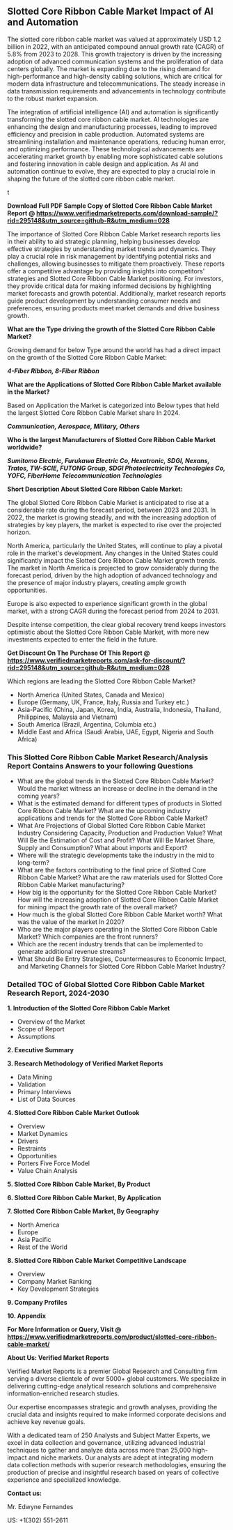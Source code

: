 <h2>Slotted Core Ribbon Cable Market Impact of AI and Automation</h2><p>The slotted core ribbon cable market was valued at approximately USD 1.2 billion in 2022, with an anticipated compound annual growth rate (CAGR) of 5.8% from 2023 to 2028. This growth trajectory is driven by the increasing adoption of advanced communication systems and the proliferation of data centers globally. The market is expanding due to the rising demand for high-performance and high-density cabling solutions, which are critical for modern data infrastructure and telecommunications. The steady increase in data transmission requirements and advancements in technology contribute to the robust market expansion.</p><p>The integration of artificial intelligence (AI) and automation is significantly transforming the slotted core ribbon cable market. AI technologies are enhancing the design and manufacturing processes, leading to improved efficiency and precision in cable production. Automated systems are streamlining installation and maintenance operations, reducing human error, and optimizing performance. These technological advancements are accelerating market growth by enabling more sophisticated cable solutions and fostering innovation in cable design and application. As AI and automation continue to evolve, they are expected to play a crucial role in shaping the future of the slotted core ribbon cable market.</p>t</p><p id="" class=""><strong>Download Full PDF Sample Copy of Slotted Core Ribbon Cable Market Report @ <a href="https://www.verifiedmarketreports.com/download-sample/?rid=295148&utm_source=github-R&utm_medium=028" target="_blank">https://www.verifiedmarketreports.com/download-sample/?rid=295148&utm_source=github-R&utm_medium=028</a></strong></p><p>The importance of&nbsp;Slotted Core Ribbon Cable Market research reports lies in their ability to aid strategic planning, helping businesses develop effective strategies by understanding market trends and dynamics. They play a crucial role in risk management by identifying potential risks and challenges, allowing businesses to mitigate them proactively. These reports offer a competitive advantage by providing insights into competitors' strategies and Slotted Core Ribbon Cable Market positioning. For investors, they provide critical data for making informed decisions by highlighting market forecasts and growth potential. Additionally, market research reports guide product development by understanding consumer needs and preferences, ensuring products meet market demands and drive business growth.</p><p><strong>What are the&nbsp;Type driving the growth of the Slotted Core Ribbon Cable Market?</strong></p><p id="" class="">Growing demand for below Type around the world has had a direct impact on the growth of the Slotted Core Ribbon Cable Market:</p><em><strong>4-Fiber Ribbon, 8-Fiber Ribbon</strong></em></p><strong>What are the&nbsp;Applications&nbsp;of Slotted Core Ribbon Cable Market available in the Market?</strong></p><p id="" class="">Based on Application the Market is categorized into Below types that held the largest Slotted Core Ribbon Cable Market share In 2024.</p><em><strong>Communication, Aerospace, Military, Others</strong></em></p><strong>Who is the largest Manufacturers of Slotted Core Ribbon Cable Market worldwide?</strong></p><p><em><strong>Sumitomo Electric, Furukawa Electric Co, Hexatronic, SDGI, Nexans, Tratos, TW-SCIE, FUTONG Group, SDGI Photoelectricity Technologies Co, YOFC, FiberHome Telecommunication Technologies</strong></em></p><p id="" class=""><strong>Short Description About Slotted Core Ribbon Cable Market:</strong></p><p>The global Slotted Core Ribbon Cable Market is anticipated to rise at a considerable rate during the forecast period, between 2023 and 2031. In 2022, the market is growing steadily, and with the increasing adoption of strategies by key players, the market is expected to rise over the projected horizon.</p><p>North America, particularly the United States, will continue to play a pivotal role in the market's development. Any changes in the United States could significantly impact the Slotted Core Ribbon Cable Market growth trends. The market in North America is projected to grow considerably during the forecast period, driven by the high adoption of advanced technology and the presence of major industry players, creating ample growth opportunities.</p><p>Europe is also expected to experience significant growth in the global market, with a strong CAGR during the forecast period from 2024 to 2031.</p><p>Despite intense competition, the clear global recovery trend keeps investors optimistic about the Slotted Core Ribbon Cable Market, with more new investments expected to enter the field in the future.</p><p id="" class=""><strong>Get Discount On The Purchase Of This Report @ <a href="https://www.verifiedmarketreports.com/ask-for-discount/?rid=295148&utm_source=github-R&utm_medium=028" target="_blank">https://www.verifiedmarketreports.com/ask-for-discount/?rid=295148&utm_source=github-R&utm_medium=028</a></strong></p>Which regions are leading the Slotted Core Ribbon Cable Market?</p><ul><li>North America (United States, Canada and Mexico)</li><li>Europe (Germany, UK, France, Italy, Russia and Turkey etc.)</li><li>Asia-Pacific (China, Japan, Korea, India, Australia, Indonesia, Thailand, Philippines, Malaysia and Vietnam)</li><li>South America (Brazil, Argentina, Columbia etc.)</li><li>Middle East and Africa (Saudi Arabia, UAE, Egypt, Nigeria and South Africa)</li></ul><h3 id="" class="">This Slotted Core Ribbon Cable Market Research/Analysis Report Contains Answers to your following Questions</h3><ul><li>What are the global trends in the Slotted Core Ribbon Cable Market? Would the market witness an increase or decline in the demand in the coming years?</li><li>What is the estimated demand for different types of products in Slotted Core Ribbon Cable Market? What are the upcoming industry applications and trends for the Slotted Core Ribbon Cable Market?</li><li>What Are Projections of Global Slotted Core Ribbon Cable Market Industry Considering Capacity, Production and Production Value? What Will Be the Estimation of Cost and Profit? What Will Be Market Share, Supply and Consumption? What about imports and Export?</li><li>Where will the strategic developments take the industry in the mid to long-term?</li><li>What are the factors contributing to the final price of Slotted Core Ribbon Cable Market? What are the raw materials used for Slotted Core Ribbon Cable Market manufacturing?</li><li>How big is the opportunity for the Slotted Core Ribbon Cable Market? How will the increasing adoption of Slotted Core Ribbon Cable Market for mining impact the growth rate of the overall market?</li><li>How much is the global Slotted Core Ribbon Cable Market worth? What was the value of the market In 2020?</li><li>Who are the major players operating in the Slotted Core Ribbon Cable Market? Which companies are the front runners?</li><li>Which are the recent industry trends that can be implemented to generate additional revenue streams?</li><li>What Should Be Entry Strategies, Countermeasures to Economic Impact, and Marketing Channels for Slotted Core Ribbon Cable Market Industry?</li></ul><h3 id="" class="">Detailed TOC of Global Slotted Core Ribbon Cable Market Research Report, 2024-2030</h3><p id="" class=""><strong>1. Introduction of the Slotted Core Ribbon Cable Market</strong></p><ul><li>Overview of the Market</li><li>Scope of Report</li><li>Assumptions</li></ul><p id="" class=""><strong>2. Executive Summary</strong></p><p id="" class=""><strong>3. Research Methodology of Verified Market Reports</strong></p><ul><li>Data Mining</li><li>Validation</li><li>Primary Interviews</li><li>List of Data Sources</li></ul><p id="" class=""><strong>4. Slotted Core Ribbon Cable Market Outlook</strong></p><ul><li>Overview</li><li>Market Dynamics</li><li>Drivers</li><li>Restraints</li><li>Opportunities</li><li>Porters Five Force Model</li><li>Value Chain Analysis</li></ul><p id="" class=""><strong>5. Slotted Core Ribbon Cable Market, By Product</strong></p><p id="" class=""><strong>6. Slotted Core Ribbon Cable Market, By Application</strong></p><p id="" class=""><strong>7. Slotted Core Ribbon Cable Market, By Geography</strong></p><ul><li>North America</li><li>Europe</li><li>Asia Pacific</li><li>Rest of the World</li></ul><p id="" class=""><strong>8. Slotted Core Ribbon Cable Market Competitive Landscape</strong></p><ul><li>Overview</li><li>Company Market Ranking</li><li>Key Development Strategies</li></ul><p id="" class=""><strong>9. Company Profiles</strong></p><p id="" class=""><strong>10. Appendix</strong></p><p id="" class=""><strong>For More Information or Query, Visit @ <a href="https://www.verifiedmarketreports.com/product/slotted-core-ribbon-cable-market/" target="_blank">https://www.verifiedmarketreports.com/product/slotted-core-ribbon-cable-market/</a></strong></p><p id="" class=""><strong>About Us: Verified Market Reports</strong></p><p id="" class="">Verified Market Reports is a premier Global Research and Consulting firm serving a diverse clientele of over 5000+ global customers. We specialize in delivering cutting-edge analytical research solutions and comprehensive information-enriched research studies.</p><p id="" class="">Our expertise encompasses strategic and growth analyses, providing the crucial data and insights required to make informed corporate decisions and achieve key revenue goals.</p><p id="" class="">With a dedicated team of 250 Analysts and Subject Matter Experts, we excel in data collection and governance, utilizing advanced industrial techniques to gather and analyze data across more than 25,000 high-impact and niche markets. Our analysts are adept at integrating modern data collection methods with superior research methodologies, ensuring the production of precise and insightful research based on years of collective experience and specialized knowledge.</p><p id="" class=""><strong>Contact us:</strong></p><p id="" class="">Mr. Edwyne Fernandes</p><p id="" class="">US: +1(302) 551-2611</p>